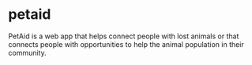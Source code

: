 # petaid
PetAid is a web app that helps connect people with lost animals or that connects people with opportunities to help the animal population in their community.
